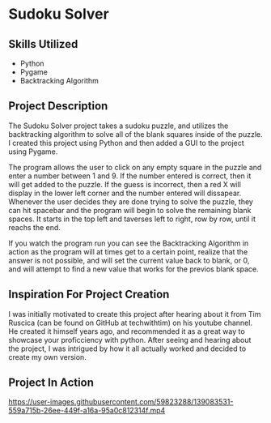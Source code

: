 # Sudoku Solver
## Skills Utilized
- Python
- Pygame
- Backtracking Algorithm
## Project Description
The Sudoku Solver project takes a sudoku puzzle, and utilizes the backtracking algorithm to solve all of the blank squares inside of the puzzle. I created this project using Python and then added a GUI to the project using Pygame. 

The program allows the user to click on any empty square in the puzzle and enter a number between 1 and 9. If the number entered is correct, then it will get added to the puzzle. If the guess is incorrect, then a red X will display in the lower left corner and the number entered will dissapear. Whenever the user decides they are done trying to solve the puzzle, they can hit spacebar and the program will begin to solve the remaining blank spaces. It starts in the top left and taverses left to right, row by row, until it reachs the end. 

If you watch the program run you can see the Backtracking Algorithm in action as the program will at times get to a certain point, realize that the answer is not possible, and will set the current value back to blank, or 0, and will attempt to find a new value that works for the previos blank space.

## Inspiration For Project Creation
I was initially motivated to create this project after hearing about it from Tim Ruscica (can be found on GitHub at techwithtim) on his youtube channel. He created it himself years ago, and recommended it as a great way to showcase your proficciency with python. After seeing and hearing about the project, I was intrigued by how it all actually worked and decided to create my own version. 
## Project In Action
https://user-images.githubusercontent.com/59823288/139083531-559a715b-26ee-449f-a16a-95a0c812314f.mp4

